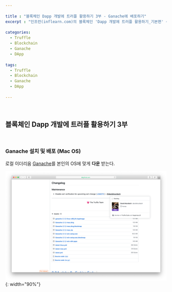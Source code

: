 ```yaml
---

title : "블록체인 Dapp 개발에 트러플 활용하기 3부 - Ganache에 배포하기"
excerpt : "인프런(inflearn.com)의 블록체인 'Dapp 개발에 트러플 활용하기_기본편' 수강하며 정리한 포스팅. 트러플 설치부터 스마트 컨트랙트, 로컬에 배포하기, Rinkeby에 배포하기, 단위테스트, 트러플 리액트 박스 열어보기, 리액트 애플리케이션과 결합하기를 포함한다."

categories:
  - Truffle
  - Blockchain
  - Ganache
  - DApp

tags:
  - Truffle
  - Blockchain
  - Ganache
  - DApp

---
```


<br/>

블록체인 Dapp 개발에 트러플 활용하기 3부
-------------------

<br/>

### Ganache 설치 및 배포 (Mac OS)

로컬 이더리움 [Ganache](https://github.com/trufflesuite/ganache/releases)를 본인의 OS에 맞게 **다운** 받는다.

![ganache_download](/assets/pic/0406/ganache_download.png){: width="90%"}
